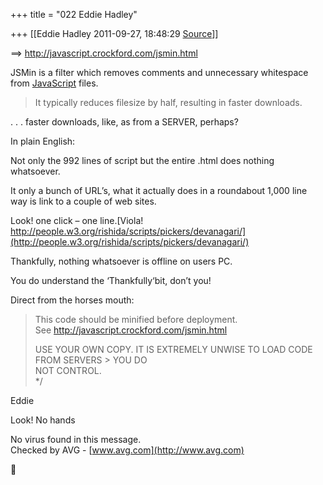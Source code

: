 +++
title = "022 Eddie Hadley"

+++
[[Eddie Hadley	2011-09-27, 18:48:29 [Source](https://groups.google.com/g/samskrita/c/HnH0157MGVE)]]



==> <http://javascript.crockford.com/jsmin.html>

 JSMin is a filter which removes comments and unnecessary whitespace from [JavaScript](http://www.crockford.com/javascript) files.

> It typically reduces filesize by half, resulting in faster downloads.



. . . faster downloads, like, as from a SERVER, perhaps?



In plain English:

 Not only the 992 lines of script but the entire .html does nothing whatsoever.

 It only a bunch of URL’s, what it actually does in a roundabout 1,000 line way is link to a couple of web sites.

 Look! one click – one line.[Viola!
http://people.w3.org/rishida/scripts/pickers/devanagari/](http://people.w3.org/rishida/scripts/pickers/devanagari/)



Thankfully, nothing whatsoever is offline on users PC.



You do understand the ‘Thankfully‘bit, don’t you!

Direct from the horses mouth:

>   
> This code should be minified before deployment.  
> See <http://javascript.crockford.com/jsmin.html>  
>   
> USE YOUR OWN COPY. IT IS EXTREMELY UNWISE TO LOAD CODE FROM SERVERS > YOU DO  
> NOT CONTROL.  
> \*/

Eddie



















Look! No hands



No virus found in this message.  
Checked by AVG - [www.avg.com](http://www.avg.com)  



